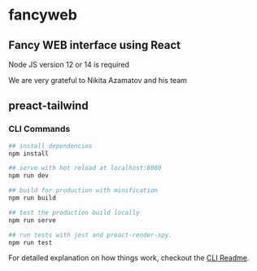 # fancyweb

## Fancy WEB interface using React

Node JS version 12 or 14 is required

We are very grateful to Nikita Azamatov and his team

## preact-tailwind

### CLI Commands

``` bash
## install dependencies
npm install

## serve with hot reload at localhost:8080
npm run dev

## build for production with minification
npm run build

## test the production build locally
npm run serve

## run tests with jest and preact-render-spy.
npm run test
```

For detailed explanation on how things work, checkout the [CLI Readme](https://github.com/developit/preact-cli/blob/master/README.md).

